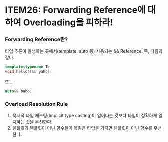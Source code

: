 # ITEM26: Forwarding Reference에 대하여 Overloading을 피하라!

### Forwarding Reference란?
타입 추론이 발생하는 곳에서(template, auto 등) 사용되는 && Reference. 즉, 다음과 같다.
```c++
template<typename T>
void hello(T&& yaho);
```
또는
```c++
auto&& babo;
```

### Overload Resolution Rule
1. 묵시적 타입 캐스팅(Implicit type casting)이 일어나는 것보다 타입이 정확하게 일치하는 것을 우선한다.
2. 템플릿과 템플릿이 아닌 함수들이 똑같은 타입을 가지면 템플릿이 아닌 함수를 우선한다.
